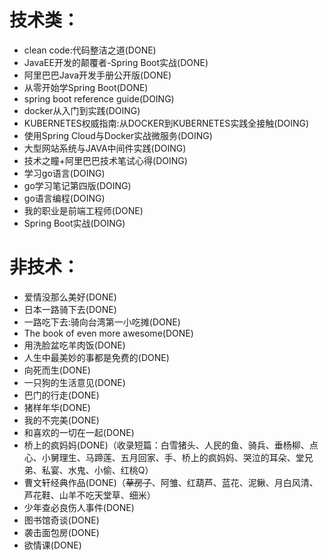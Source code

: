 # 技术类：
- clean code:代码整洁之道(DONE)
- JavaEE开发的颠覆者-Spring Boot实战(DONE)
- 阿里巴巴Java开发手册公开版(DONE)
- 从零开始学Spring Boot(DONE)
- spring boot reference guide(DOING)
- docker从入门到实践(DOING)
- KUBERNETES权威指南:从DOCKER到KUBERNETES实践全接触(DOING)
- 使用Spring Cloud与Docker实战微服务(DOING)
- 大型网站系统与JAVA中间件实践(DOING)
- 技术之瞳+阿里巴巴技术笔试心得(DOING)
- 学习go语言(DOING)
- go学习笔记第四版(DOING)
- go语言编程(DOING)
- 我的职业是前端工程师(DONE)
- Spring Boot实战(DOING)

# 非技术：
- 爱情没那么美好(DONE)
- 日本一路骑下去(DONE)
- 一路吃下去:骑向台湾第一小吃摊(DONE)
- The book of even more awesome(DONE)
- 用洗脸盆吃羊肉饭(DONE)
- 人生中最美妙的事都是免费的(DONE)
- 向死而生(DONE)
- 一只狗的生活意见(DONE)
- 巴门的行走(DONE)
- 猪样年华(DONE)
- 我的不完美(DONE)
- 和喜欢的一切在一起(DONE)
- 桥上的疯妈妈(DONE)（收录短篇：白雪猪头、人民的鱼、骑兵、垂杨柳、点心、小舅理生、马蹄莲、五月回家、手、桥上的疯妈妈、哭泣的耳朵、堂兄弟、私宴、水鬼、小偷、红桃Q）
- 曹文轩经典作品(DONE)（~~草房子~~、阿雏、红葫芦、蓝花、泥鳅、月白风清、芦花鞋、山羊不吃天堂草、细米）
- 少年查必良伤人事件(DONE)
- 图书馆奇谈(DONE)
- 袭击面包房(DONE)
- 欲情课(DONE)
